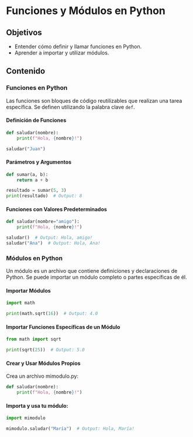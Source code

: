 # Funciones y Módulos en Python

## Objetivos
- Entender cómo definir y llamar funciones en Python.
- Aprender a importar y utilizar módulos.

## Contenido

### Funciones en Python
Las funciones son bloques de código reutilizables que realizan una tarea específica. Se definen utilizando la palabra clave `def`.

#### Definición de Funciones
```Python
def saludar(nombre):
    print(f"Hola, {nombre}!")

saludar("Juan")
```
#### Parámetros y Argumentos
```Python
def sumar(a, b):
    return a + b

resultado = sumar(5, 3)
print(resultado)  # Output: 8
```
#### Funciones con Valores Predeterminados
```Python
def saludar(nombre="amigo"):
    print(f"Hola, {nombre}!")

saludar()  # Output: Hola, amigo!
saludar("Ana")  # Output: Hola, Ana!
```
### Módulos en Python
Un módulo es un archivo que contiene definiciones y declaraciones de Python. Se puede importar un módulo completo o partes específicas de él.

#### Importar Módulos
```Python
import math

print(math.sqrt(16))  # Output: 4.0
```
#### Importar Funciones Específicas de un Módulo
```Python
from math import sqrt

print(sqrt(25))  # Output: 5.0
```
#### Crear y Usar Módulos Propios
Crea un archivo mimodulo.py:
```Python
def saludar(nombre):
    print(f"Hola, {nombre}!")
```
#### Importa y usa tu módulo:
```Python
import mimodulo

mimodulo.saludar("María")  # Output: Hola, María!
```
